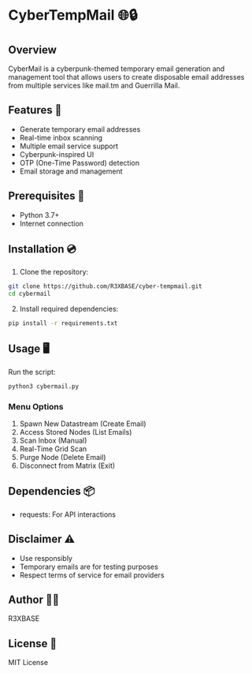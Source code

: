 # CyberTempMail 🌐🔒

## Overview
CyberMail is a cyberpunk-themed temporary email generation and management tool that allows users to create disposable email addresses from multiple services like mail.tm and Guerrilla Mail.

## Features 🚀
- Generate temporary email addresses
- Real-time inbox scanning
- Multiple email service support
- Cyberpunk-inspired UI
- OTP (One-Time Password) detection
- Email storage and management

## Prerequisites 🔧
- Python 3.7+
- Internet connection

## Installation 💿

1. Clone the repository:
```bash
git clone https://github.com/R3XBASE/cyber-tempmail.git
cd cybermail
```

2. Install required dependencies:
```bash
pip install -r requirements.txt
```

## Usage 🖥️

Run the script:
```bash
python3 cybermail.py
```

### Menu Options
1. Spawn New Datastream (Create Email)
2. Access Stored Nodes (List Emails)
3. Scan Inbox (Manual)
4. Real-Time Grid Scan
5. Purge Node (Delete Email)
6. Disconnect from Matrix (Exit)

## Dependencies 📦
- requests: For API interactions

## Disclaimer ⚠️
- Use responsibly
- Temporary emails are for testing purposes
- Respect terms of service for email providers

## Author 👨‍💻
R3XBASE

## License 📄
MIT License
